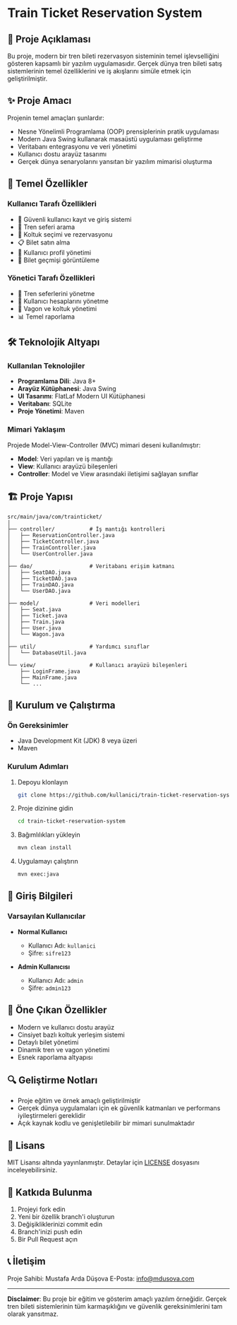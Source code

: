 # Train Ticket Reservation System

## 🚆 Proje Açıklaması

Bu proje, modern bir tren bileti rezervasyon sisteminin temel işlevselliğini gösteren kapsamlı bir yazılım uygulamasıdır. Gerçek dünya tren bileti satış sistemlerinin temel özelliklerini ve iş akışlarını simüle etmek için geliştirilmiştir.

## ✨ Proje Amacı

Projenin temel amaçları şunlardır:
- Nesne Yönelimli Programlama (OOP) prensiplerinin pratik uygulaması
- Modern Java Swing kullanarak masaüstü uygulaması geliştirme
- Veritabanı entegrasyonu ve veri yönetimi
- Kullanıcı dostu arayüz tasarımı
- Gerçek dünya senaryolarını yansıtan bir yazılım mimarisi oluşturma

## 🌟 Temel Özellikler

### Kullanıcı Tarafı Özellikleri
- 🔐 Güvenli kullanıcı kayıt ve giriş sistemi
- 🚉 Tren seferi arama
- 💺 Koltuk seçimi ve rezervasyonu
- 📋 Bilet satın alma
- 👤 Kullanıcı profil yönetimi
- 🎫 Bilet geçmişi görüntüleme

### Yönetici Tarafı Özellikleri
- 🚂 Tren seferlerini yönetme
- 👥 Kullanıcı hesaplarını yönetme
- 🚉 Vagon ve koltuk yönetimi
- 📊 Temel raporlama

## 🛠 Teknolojik Altyapı

### Kullanılan Teknolojiler
- **Programlama Dili**: Java 8+
- **Arayüz Kütüphanesi**: Java Swing
- **UI Tasarımı**: FlatLaf Modern UI Kütüphanesi
- **Veritabanı**: SQLite
- **Proje Yönetimi**: Maven

### Mimari Yaklaşım
Projede Model-View-Controller (MVC) mimari deseni kullanılmıştır:
- **Model**: Veri yapıları ve iş mantığı
- **View**: Kullanıcı arayüzü bileşenleri
- **Controller**: Model ve View arasındaki iletişimi sağlayan sınıflar

## 🏗 Proje Yapısı

```
src/main/java/com/trainticket/
│
├── controller/           # İş mantığı kontrolleri
│   ├── ReservationController.java
│   ├── TicketController.java
│   ├── TrainController.java
│   └── UserController.java
│
├── dao/                  # Veritabanı erişim katmanı
│   ├── SeatDAO.java
│   ├── TicketDAO.java
│   ├── TrainDAO.java
│   └── UserDAO.java
│
├── model/                # Veri modelleri
│   ├── Seat.java
│   ├── Ticket.java
│   ├── Train.java
│   ├── User.java
│   └── Wagon.java
│
├── util/                 # Yardımcı sınıflar
│   └── DatabaseUtil.java
│
└── view/                 # Kullanıcı arayüzü bileşenleri
    ├── LoginFrame.java
    ├── MainFrame.java
    └── ...
```

## 🚀 Kurulum ve Çalıştırma

### Ön Gereksinimler
- Java Development Kit (JDK) 8 veya üzeri
- Maven

### Kurulum Adımları
1. Depoyu klonlayın
   ```bash
   git clone https://github.com/kullanici/train-ticket-reservation-system.git
   ```

2. Proje dizinine gidin
   ```bash
   cd train-ticket-reservation-system
   ```

3. Bağımlılıkları yükleyin
   ```bash
   mvn clean install
   ```

4. Uygulamayı çalıştırın
   ```bash
   mvn exec:java
   ```

## 🔐 Giriş Bilgileri

### Varsayılan Kullanıcılar
- **Normal Kullanıcı**
  - Kullanıcı Adı: `kullanici`
  - Şifre: `sifre123`

- **Admin Kullanıcısı**
  - Kullanıcı Adı: `admin`
  - Şifre: `admin123`

## 🌈 Öne Çıkan Özellikler

- Modern ve kullanıcı dostu arayüz
- Cinsiyet bazlı koltuk yerleşim sistemi
- Detaylı bilet yönetimi
- Dinamik tren ve vagon yönetimi
- Esnek raporlama altyapısı

## 🔍 Geliştirme Notları

- Proje eğitim ve örnek amaçlı geliştirilmiştir
- Gerçek dünya uygulamaları için ek güvenlik katmanları ve performans iyileştirmeleri gereklidir
- Açık kaynak kodlu ve genişletilebilir bir mimari sunulmaktadır

## 📝 Lisans

MIT Lisansı altında yayınlanmıştır. Detaylar için [LICENSE](LICENSE) dosyasını inceleyebilirsiniz.

## 🤝 Katkıda Bulunma

1. Projeyi fork edin
2. Yeni bir özellik branch'i oluşturun
3. Değişikliklerinizi commit edin
4. Branch'inizi push edin
5. Bir Pull Request açın

## 📞 İletişim

Proje Sahibi: Mustafa Arda Düşova
E-Posta: [info@mdusova.com](mailto:info@mdusova.com)

---

**Disclaimer**: Bu proje bir eğitim ve gösterim amaçlı yazılım örneğidir. Gerçek tren bileti sistemlerinin tüm karmaşıklığını ve güvenlik gereksinimlerini tam olarak yansıtmaz.
